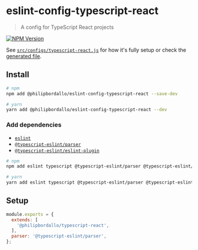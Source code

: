# eslint-config-typescript-react
> A config for TypeScript React projects

[![NPM Version][npm-img]][npm-url]

See [`src/configs/typescript-react.js`](../../src/configs/typescript-react.js) for how it's fully setup or check the [generated file](https://unpkg.com/@philipbordallo/eslint-config-typescript-react).


## Install

```sh
# npm
npm add @philipbordallo/eslint-config-typescript-react --save-dev

# yarn
yarn add @philipbordallo/eslint-config-typescript-react --dev
```

### Add dependencies

- [`eslint`](https://www.npmjs.com/package/eslint)
- [`@typescript-eslint/parser`](https://www.npmjs.com/package/@typescript-eslint/parser)
- [`@typescript-eslint/eslint-plugin`](https://www.npmjs.com/package/@typescript-eslint/eslint-plugin)

```sh
# npm
npm add eslint typescript @typescript-eslint/parser @typescript-eslint/eslint-plugin --save-dev

# yarn
yarn add eslint typescript @typescript-eslint/parser @typescript-eslint/eslint-plugin --dev
```


## Setup

```js
module.exports = {
  extends: [
    '@philipbordallo/typescript-react',
  ],
  parser: '@typescript-eslint/parser',
};
```


[npm-img]: https://img.shields.io/npm/v/@philipbordallo/eslint-config-typescript-react.svg
[npm-url]: https://www.npmjs.com/package/@philipbordallo/eslint-config-typescript-react
